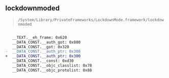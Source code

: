 ## lockdownmoded

> `/System/Library/PrivateFrameworks/LockdownMode.framework/lockdownmoded`

```diff

   __TEXT.__eh_frame: 0x620
   __DATA_CONST.__auth_got: 0x880
   __DATA_CONST.__got: 0x320
-  __DATA_CONST.__auth_ptr: 0x308
+  __DATA_CONST.__auth_ptr: 0x300
   __DATA_CONST.__const: 0xd30
   __DATA_CONST.__objc_classlist: 0x78
   __DATA_CONST.__objc_protolist: 0x88

```

